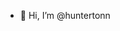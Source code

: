- 👋 Hi, I’m @huntertonn


<!---
huntertonn/huntertonn is a ✨ special ✨ repository because its `README.md` (this file) appears on your GitHub profile.
You can click the Preview link to take a look at your changes.
--->
